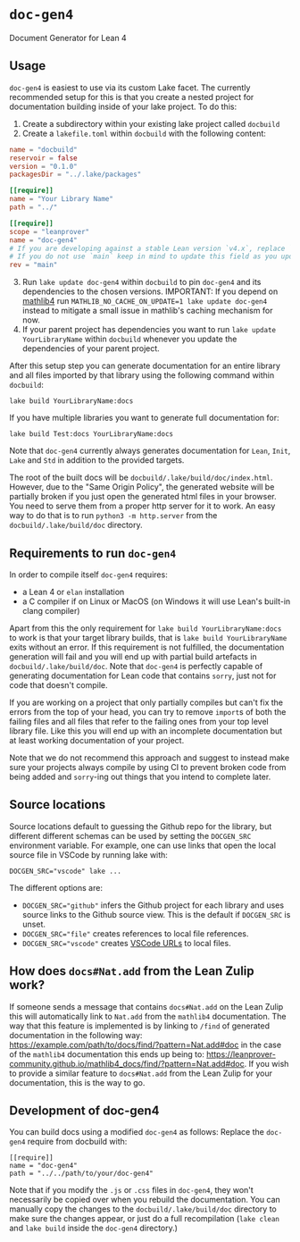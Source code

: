 # `doc-gen4`
Document Generator for Lean 4

## Usage
`doc-gen4` is easiest to use via its custom Lake facet. The currently recommended setup for
this is that you create a nested project for documentation building inside of your lake project.
To do this:
1. Create a subdirectory within your existing lake project called `docbuild`
2. Create a `lakefile.toml` within `docbuild` with the following content:
```toml
name = "docbuild"
reservoir = false
version = "0.1.0"
packagesDir = "../.lake/packages"

[[require]]
name = "Your Library Name"
path = "../"

[[require]]
scope = "leanprover"
name = "doc-gen4"
# If you are developing against a stable Lean version `v4.x`, replace `main` below by `v4.x`.
# If you do not use `main` keep in mind to update this field as you update your Lean version.
rev = "main"
```
3. Run `lake update doc-gen4` within `docbuild` to pin `doc-gen4` and its dependencies to the chosen versions.
   IMPORTANT: If you depend on [mathlib4](https://github.com/leanprover-community/mathlib4) run
   `MATHLIB_NO_CACHE_ON_UPDATE=1 lake update doc-gen4` instead to mitigate a small issue in
   mathlib's caching mechanism for now.
4. If your parent project has dependencies you want to run `lake update YourLibraryName` within
  `docbuild` whenever you update the dependencies of your parent project.

After this setup step you can generate documentation for an entire library and all files imported
by that library using the following command within `docbuild`:
```
lake build YourLibraryName:docs
```
If you have multiple libraries you want to generate full documentation for:
```
lake build Test:docs YourLibraryName:docs
```

Note that `doc-gen4` currently always generates documentation for `Lean`, `Init`, `Lake` and `Std`
in addition to the provided targets.

The root of the built docs will be `docbuild/.lake/build/doc/index.html`.
However, due to the "Same Origin Policy", the generated website will be partially broken if you just
open the generated html files in your browser.  You need to serve them from a proper http server for
it to work. An easy way to do that is to run `python3 -m http.server` from the `docbuild/.lake/build/doc`
directory.

## Requirements to run `doc-gen4`
In order to compile itself `doc-gen4` requires:
- a Lean 4 or `elan` installation
- a C compiler if on Linux or MacOS (on Windows it will use Lean's built-in clang compiler)

Apart from this the only requirement for `lake build YourLibraryName:docs` to work is that your
target library builds, that is `lake build YourLibraryName` exits without an error. If this requirement
is not fulfilled, the documentation generation will fail and you will end up with
partial build artefacts in `docbuild/.lake/build/doc`. Note that `doc-gen4` is perfectly capable of
generating documentation for Lean code that contains `sorry`, just not for code
that doesn't compile.

If you are working on a project that only partially compiles but can't fix the
errors from the top of your head, you can try to remove `import`s of both the failing files
and all files that refer to the failing ones from your top level library file.
Like this you will end up with an incomplete documentation but at least working
documentation of your project.

Note that we do not recommend this approach and suggest to instead make sure your
projects always compile by using CI to prevent broken code from being added and `sorry`-ing
out things that you intend to complete later.

## Source locations

Source locations default to guessing the Github repo for the library, but different different schemas can be used by setting the `DOCGEN_SRC` environment variable.  For
example, one can use links that open the local source file in VSCode by running lake with:
```
DOCGEN_SRC="vscode" lake ...
```

The different options are:

 * `DOCGEN_SRC="github"` infers the
   Github project for each library and uses source links to the Github source view.
   This is the default if `DOCGEN_SRC` is unset.
 * `DOCGEN_SRC="file"` creates references to local file references.
 * `DOCGEN_SRC="vscode"` creates [VSCode URLs](https://code.visualstudio.com/docs/editor/command-line#_opening-vs-code-with-urls) to local files.

## How does `docs#Nat.add` from the Lean Zulip work?
If someone sends a message that contains `docs#Nat.add` on the Lean Zulip this will
automatically link to `Nat.add` from the `mathlib4` documentation. The way that this
feature is implemented is by linking to `/find` of generated documentation in the following way:
<https://example.com/path/to/docs/find/?pattern=Nat.add#doc> in the case of the `mathlib4`
documentation this ends up being to: <https://leanprover-community.github.io/mathlib4_docs/find/?pattern=Nat.add#doc>.
If you wish to provide a similar feature to `docs#Nat.add` from the Lean Zulip for your documentation,
this is the way to go.

## Development of doc-gen4
You can build docs using a modified `doc-gen4` as follows:  Replace the `doc-gen4` require from
docbuild with:
```
[[require]]
name = "doc-gen4"
path = "../../path/to/your/doc-gen4"
```

Note that if you modify the `.js` or `.css` files in `doc-gen4`, they won't necessarily be copied over when
you rebuild the documentation.  You can manually copy the changes to the `docbuild/.lake/build/doc` directory to make
sure the changes appear, or just do a full recompilation (`lake clean` and `lake build` inside the `doc-gen4`
directory.)
